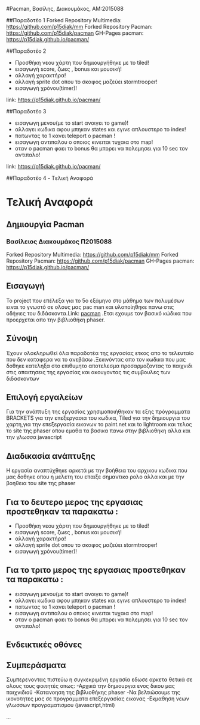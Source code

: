 #Pacman, Βασίλης, Διακουμάκος, ΑΜ:2015088

##Παραδοτέο 1
Forked Repository Multimedia: https://github.com/p15diak/mm
Forked Repository Pacman: https://github.com/p15diak/pacman
GH-Pages pacman: https://p15diak.github.io/pacman/


##Παραδοτέο 2
- Προσθήκη νεου χάρτη που δημιουργήθηκε με το tiled!
- εισαγωγή score, ζωες , bonus και μουσική!
- αλλαγή χαρακτήρα!
- αλλαγή sprite dot oπου το σκαφος μαζεύει stormtrooper!
- εισαγωγή χρόνου(timer)!

link: https://p15diak.github.io/pacman/

##Παραδοτέο 3
- εισαγωγη μενου(με το  start ανοιγει το game)!
- αλλαγει κωδικα αφου μπηκαν states και εγινε απλουστερο το index!
- πατωντας το 1 κανει teleport ο pacman !
- εισαγωγη αντιπαλου ο οποιος κινειται τυχαια στο map!
- οταν ο pacman φαει το bonus θα μπορει να πολεμησει για 10 sec τον αντιπαλο!

link: https://p15diak.github.io/pacman/

##Παραδοτέο 4 - Tελική Αναφορά
# Τελική Αναφορά

## Δημιουργία Pacman

### Βασίλειος Διακουμάκος Π2015088
Forked Repository Multimedia: https://github.com/p15diak/mm Forked Repository Pacman: https://github.com/p15diak/pacman GH-Pages pacman: https://p15diak.github.io/pacman/

## Eισαγωγή <br />
Το project που επέλεξα για το 5ο εξάμηνο στο μάθημα των πολυμέσων ειναι το γνωστό σε ολους μας pac man και υλοποίηθηκε πανω στις οδήγιες του διδάσκοντα.Link: [pacman](https://github.com/ioniodi/pacman) .Ετσι εχουμε τον βασικό κώδικα που προερχεται απο την βιβλιοθήκη phaser.


## Σύνοψη <br />
Έχουν ολοκληρωθεί όλα παραδοτέα της εργασίας ετκος απο το τελευταίο που δεν καταφερα να το ανεβάσω .Ξεκινόντας απο τον κωδικα που μας δοθηκε κατεληξα στο επιθυμητο αποτελεσμα προσαρμοζοντας το παιχνιδι στις απαιτησεις της εργασίας και ακουγοντας  τις συμβουλες των διδασκοντων

## Επιλογή εργαλείων <br />
Για την ανάπτυξη της εργασίας χρησιμοποιήθηκαν  τα  εξης πρόγραμματα BRACKETS για την επεξεργασια του κωδικα, Tiled για την δημιουργια του χαρτη,για την επεξεργασία εικονων το paint.net και to lightroom και τελος το site της phaser οπου εμαθα τα βασικα πανω στην βιβλιοθηκη αλλα και την γλωσσα javascript
## Διαδικασία ανάπτυξης <br />
Η εργασία αναπτύχθηκε αρκετά με την βοήθεια του αρχικου κωδικα που μας δοθηκε οπου η μελετη του επαιξε σημαντικο ρολο αλλα και με την βοηθεια του site της phaser<br />

## Για το δευτερο μερος της εργασιας προστεθηκαν τα παρακατω :<br />
- Προσθήκη νεου χάρτη που δημιουργήθηκε με το tiled!
- εισαγωγή score, ζωες , bonus και μουσική!
- αλλαγή χαρακτήρα!
- αλλαγή sprite dot oπου το σκαφος μαζεύει stormtrooper!
- εισαγωγή χρόνου(timer)!


## Για το τριτο μερος της εργασιας προστεθηκαν τα παρακατω :<br />
 
- εισαγωγη μενου(με το  start ανοιγει το game)!
- αλλαγει κωδικα αφου μπηκαν states και εγινε απλουστερο το index!
- πατωντας το 1 κανει teleport ο pacman !
- εισαγωγη αντιπαλου ο οποιος κινειται τυχαια στο map!
- οταν ο pacman φαει το bonus θα μπορει να πολεμησει για 10 sec τον αντιπαλο!

## Ενδεικτικές οθόνες <br />


## Συμπεράσματα <br />
Συμπερενοντας πιστεύω η συγκεκριμένη εργασία εδωσε αρκετα θετικά σε ολους τους φοιτητές οπως:
-Αρχικά την δημιουργια ενος δικου μας παιχνιδιού
-Κατανοηση της βιβλιοθήκης phaser 
-Να βελτιώσουμε της ικονοτητες μας σε προγραμματα επεξεργασίας εικονας
-Εκμαθηση νεων γλωσσων προγραματισμου (javascript,html)






...
